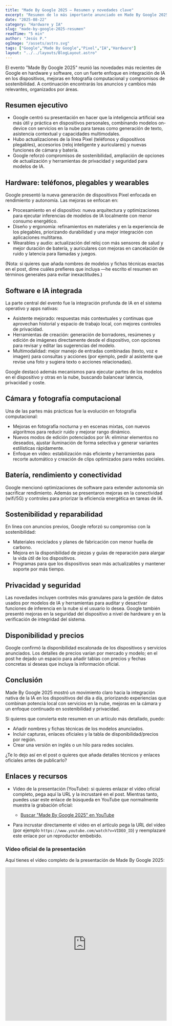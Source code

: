 ```yaml
---
title: "Made By Google 2025 — Resumen y novedades clave"
excerpt: "Resumen de lo más importante anunciado en Made By Google 2025: hardware, software, avances en IA y sostenibilidad." 
date: "2025-08-22"
category: "Hardware y IA"
slug: "made-by-google-2025-resumen"
readTime: "5 min"
author: "Jesús P."
ogImage: "/assets/astro.svg"
tags: ["Google","Made By Google","Pixel","IA","Hardware"]
layout: "../../layouts/BlogLayout.astro"
---
```


El evento "Made By Google 2025" reunió las novedades más recientes de Google en hardware y software, con un fuerte enfoque en integración de IA en los dispositivos, mejoras en fotografía computacional y compromisos de sostenibilidad. A continuación encontrarás los anuncios y cambios más relevantes, organizados por áreas.

## Resumen ejecutivo

- Google centró su presentación en hacer que la inteligencia artificial sea más útil y práctica en dispositivos personales, combinando modelos on-device con servicios en la nube para tareas como generación de texto, asistencia contextual y capacidades multimodales.
- Hubo actualizaciones de la línea Pixel (teléfonos y dispositivos plegables), accesorios (reloj inteligente y auriculares) y nuevas funciones de cámara y batería.
- Google reforzó compromisos de sostenibilidad, ampliación de opciones de actualización y herramientas de privacidad y seguridad para modelos de IA.

## Hardware: teléfonos, plegables y wearables

Google presentó la nueva generación de dispositivos Pixel enfocada en rendimiento y autonomía. Las mejoras se enfocan en:

- Procesamiento en el dispositivo: nueva arquitectura y optimizaciones para ejecutar inferencias de modelos de IA localmente con menor consumo energético.
- Diseño y ergonomía: refinamientos en materiales y en la experiencia de los plegables, priorizando durabilidad y una mejor integración con aplicaciones multitarea.
- Wearables y audio: actualización del reloj con más sensores de salud y mejor duración de batería, y auriculares con mejoras en cancelación de ruido y latencia para llamadas y juegos.

(Nota: si quieres que añada nombres de modelos y fichas técnicas exactas en el post, dime cuáles prefieres que incluya —he escrito el resumen en términos generales para evitar inexactitudes.)

## Software e IA integrada

La parte central del evento fue la integración profunda de IA en el sistema operativo y apps nativas:

- Asistente mejorado: respuestas más contextuales y continuas que aprovechan historial y espacio de trabajo local, con mejores controles de privacidad.
- Herramientas de creación: generación de borradores, resúmenes y edición de imágenes directamente desde el dispositivo, con opciones para revisar y editar las sugerencias del modelo.
- Multimodalidad: mejor manejo de entradas combinadas (texto, voz e imagen) para consultas y acciones (por ejemplo, pedir al asistente que revise una foto y sugiera texto o acciones relacionadas).

Google destacó además mecanismos para ejecutar partes de los modelos en el dispositivo y otras en la nube, buscando balancear latencia, privacidad y coste.

## Cámara y fotografía computacional

Una de las partes más prácticas fue la evolución en fotografía computacional:

- Mejoras en fotografía nocturna y en escenas mixtas, con nuevos algoritmos para reducir ruido y mejorar rango dinámico.
- Nuevos modos de edición potenciados por IA: eliminar elementos no deseados, ajustar iluminación de forma selectiva y generar variantes estilísticas rápidamente.
- Enfoque en vídeo: estabilización más eficiente y herramientas para recorte automático y creación de clips optimizados para redes sociales.

## Batería, rendimiento y conectividad

Google mencionó optimizaciones de software para extender autonomía sin sacrificar rendimiento. Además se presentaron mejoras en la conectividad (wifi/5G) y controles para priorizar la eficiencia energética en tareas de IA.

## Sostenibilidad y reparabilidad

En línea con anuncios previos, Google reforzó su compromiso con la sostenibilidad:

- Materiales reciclados y planes de fabricación con menor huella de carbono.
- Mejora en la disponibilidad de piezas y guías de reparación para alargar la vida útil de los dispositivos.
- Programas para que los dispositivos sean más actualizables y mantener soporte por más tiempo.

## Privacidad y seguridad

Las novedades incluyen controles más granulares para la gestión de datos usados por modelos de IA y herramientas para auditar y desactivar funciones de inferencia en la nube si el usuario lo desea. Google también presentó mejoras en la seguridad del dispositivo a nivel de hardware y en la verificación de integridad del sistema.

## Disponibilidad y precios

Google confirmó la disponibilidad escalonada de los dispositivos y servicios anunciados. Los detalles de precios varían por mercado y modelo; en el post he dejado un espacio para añadir tablas con precios y fechas concretas si deseas que incluya la información oficial.

## Conclusión

Made By Google 2025 mostró un movimiento claro hacia la integración nativa de la IA en los dispositivos del día a día, priorizando experiencias que combinan potencia local con servicios en la nube, mejoras en la cámara y un enfoque continuado en sostenibilidad y privacidad.

Si quieres que convierta este resumen en un artículo más detallado, puedo:

- Añadir nombres y fichas técnicas de los modelos anunciados.
- Incluir capturas, enlaces oficiales y la tabla de disponibilidad/precios por región.
- Crear una versión en inglés o un hilo para redes sociales.

¿Te lo dejo así en el post o quieres que añada detalles técnicos y enlaces oficiales antes de publicarlo?

## Enlaces y recursos

- Video de la presentación (YouTube): si quieres enlazar el vídeo oficial completo, pega aquí la URL y la incrustaré en el post. Mientras tanto, puedes usar este enlace de búsqueda en YouTube que normalmente muestra la grabación oficial:

	- [Buscar "Made By Google 2025" en YouTube](https://www.youtube.com/results?search_query=made+by+google+2025)

- Para incrustar directamente el vídeo en el artículo pega la URL del vídeo (por ejemplo `https://www.youtube.com/watch?v=VIDEO_ID`) y reemplazaré este enlace por un reproductor embebido.

### Vídeo oficial de la presentación

Aquí tienes el vídeo completo de la presentación de Made By Google 2025:

<iframe width="100%" height="480" src="https://www.youtube.com/embed/JXCXTQIIvM0" title="Made By Google 2025 — Presentación completa" frameborder="0" allow="accelerometer; autoplay; clipboard-write; encrypted-media; gyroscope; picture-in-picture; web-share" allowfullscreen></iframe>

